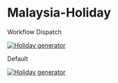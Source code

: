 # Malaysia-Holiday

Workflow Dispatch

[![Holiday generator](https://github.com/carlmaxx97/Malaysia-Holiday/actions/workflows/holiday_generator.yml/badge.svg?branch=main&event=workflow_dispatch)](https://github.com/carlmaxx97/Malaysia-Holiday/actions/workflows/holiday_generator.yml)

Default

[![Holiday generator](https://github.com/carlmaxx97/Malaysia-Holiday/actions/workflows/holiday_generator.yml/badge.svg)](https://github.com/carlmaxx97/Malaysia-Holiday/actions/workflows/holiday_generator.yml)
